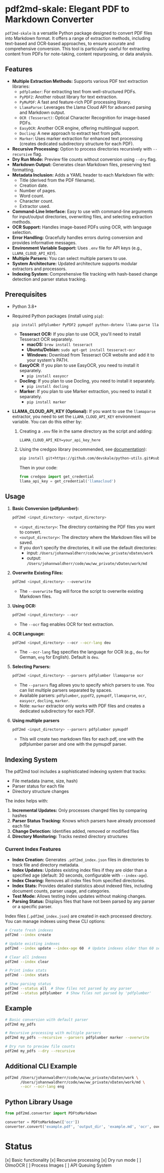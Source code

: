 # pdf2md-skale: Elegant PDF to Markdown Converter

`pdf2md-skale` is a versatile Python package designed to convert PDF files into Markdown format. It offers a range of extraction methods, including text-based and OCR-based approaches, to ensure accurate and comprehensive conversion. This tool is particularly useful for extracting content from PDFs for note-taking, content repurposing, or data analysis.

## Features

- **Multiple Extraction Methods:** Supports various PDF text extraction libraries:
  - `pdfplumber`: For extracting text from well-structured PDFs.
  - `PyPDF2`: Another robust library for text extraction.
  - `PyMuPDF`: A fast and feature-rich PDF processing library.
  - `LlamaParse`: Leverages the Llama Cloud API for advanced parsing and Markdown output.
  - `OCR (Tesseract)`: Optical Character Recognition for image-based PDFs.
  - `EasyOCR`: Another OCR engine, offering multilingual support.
  - `Docling`: A new approach to extract text from pdfs.
  - `Marker`: Uses marker extraction for enhanced text processing (creates dedicated subdirectory structure for each PDF).
- **Recursive Processing:** Option to process directories recursively with `--recursive` flag.
- **Dry Run Mode:** Preview file counts without conversion using `--dry` flag.
- **Markdown Output:** Generates clean Markdown files, preserving text formatting.
- **Metadata Inclusion:** Adds a YAML header to each Markdown file with:
  - Title (derived from the PDF filename).
  - Creation date.
  - Number of pages.
  - Word count.
  - Character count.
  - Extractor used.
- **Command-Line Interface:** Easy to use with command-line arguments for input/output directories, overwriting files, and selecting extraction methods.
- **OCR Support:** Handles image-based PDFs using OCR, with language selection.
- **Error Handling:** Gracefully handles errors during conversion and provides informative messages.
- **Environment Variable Support:** Uses `.env` file for API keys (e.g., `LLAMA_CLOUD_API_KEY`).
- **Multiple Parsers:** You can select multiple parsers to use.
- **System Architecture:** Updated architecture supports modular extractors and processors.
- **Indexing System:** Comprehensive file tracking with hash-based change detection and parser status tracking.

## Prerequisites

- Python 3.8+
- Required Python packages (install using `pip`):

  ```bash
  pip install pdfplumber PyPDF2 pymupdf python-dotenv llama-parse llama-index tesseract docling easyocr marker
  ```

  - **Tesseract OCR:** If you plan to use OCR, you'll need to install Tesseract OCR separately.
    - **macOS:** `brew install tesseract`
    - **Ubuntu/Debian:** `sudo apt-get install tesseract-ocr`
    - **Windows:** Download from Tesseract OCR website and add it to your system's PATH.
  - **EasyOCR**: If you plan to use EasyOCR, you need to install it separately.
    - `pip install easyocr`
  - **Docling**: If you plan to use Docling, you need to install it separately.
    - `pip install docling`
  - **Marker**: If you plan to use Marker extraction, you need to install it separately.
    - `pip install marker`

- **LLAMA_CLOUD_API_KEY (Optional):** If you want to use the `llamaparse` extractor, you need to set the `LLAMA_CLOUD_API_KEY` environment variable. You can do this either by:

  1. Creating a `.env` file in the same directory as the script and adding:

     ```
     LLAMA_CLOUD_API_KEY=your_api_key_here
     ```

  2. Using the credgoo library (recommended, see [documentation](https://github.com/devskale/python-utils/blob/master/README.md)):
     ```bash
     pip install git+https://github.com/devskale/python-utils.git#subdirectory=packages/credgoo
     ```
     Then in your code:
     ```python
     from credgoo import get_credential
     llama_api_key = get_credential('llamacloud')
     ```

## Usage

1.  **Basic Conversion (pdfplumber):**

    ```bash
    pdf2md <input_directory> <output_directory>
    ```

    - `<input_directory>`: The directory containing the PDF files you want to convert.
    - `<output_directory>`: The directory where the Markdown files will be saved.
    - If you don't specify the directories, it will use the default directories:
      - input: `/Users/johannwaldherr/code/ww/ww_private/vDaten/work`
      - output: `/Users/johannwaldherr/code/ww/ww_private/vDaten/work/md`

2.  **Overwrite Existing Files:**

    ```bash
    pdf2md <input_directory> --overwrite
    ```

    - The `--overwrite` flag will force the script to overwrite existing Markdown files.

3.  **Using OCR:**

    ```bash
    pdf2md <input_directory> --ocr
    ```

    - The `--ocr` flag enables OCR for text extraction.

4.  **OCR Language:**

    ```bash
    pdf2md <input_directory> --ocr --ocr-lang deu
    ```

    - The `--ocr-lang` flag specifies the language for OCR (e.g., `deu` for German, `eng` for English). Default is `deu`.

5.  **Selecting Parsers:**

    ```bash
    pdf2md <input_directory> --parsers pdfplumber llamaparse ocr
    ```

    - The `--parsers` flag allows you to specify which parsers to use. You can list multiple parsers separated by spaces.
    - Available parsers: `pdfplumber`, `pypdf2`, `pymupdf`, `llamaparse`, `ocr`, `easyocr`, `docling`, `marker`.
    - Note: `marker` extractor only works with PDF files and creates a dedicated subdirectory for each PDF.

6.  **Using multiple parsers**
    ```bash
    pdf2md <input_directory> --parsers pdfplumber pymupdf
    ```
    - This will create two markdown files for each pdf, one with the pdfplumber parser and one with the pymupdf parser.

## Indexing System

The pdf2md tool includes a sophisticated indexing system that tracks:

- File metadata (name, size, hash)
- Parser status for each file
- Directory structure changes

The index helps with:

1. **Incremental Updates:** Only processes changed files by comparing hashes
2. **Parser Status Tracking:** Knows which parsers have already processed each file
3. **Change Detection:** Identifies added, removed or modified files
4. **Directory Monitoring:** Tracks nested directory structures

### Current Index Features

- **Index Creation:** Generates `.pdf2md_index.json` files in directories to track file and directory metadata.
- **Index Updates:** Updates existing index files if they are older than a specified age (default: 30 seconds, configurable with `--index-age`).
- **Index Clearing:** Removes all index files from specified directories.
- **Index Stats:** Provides detailed statistics about indexed files, including document counts, parser usage, and categories.
- **Test Mode:** Allows testing index updates without making changes.
- **Parsing Status:** Displays files that have not been parsed by any parser or a specific parser.

Index files (`.pdf2md_index.json`) are created in each processed directory. You can manage indexes using these CLI options:

```bash
# Create fresh indexes
pdf2md --index create

# Update existing indexes
pdf2md --index update --index-age 60  # Update indexes older than 60 seconds

# Clear all indexes
pdf2md --index clear

# Print index stats
pdf2md --index stats

# Show parsing status
pdf2md --status all  # Show files not parsed by any parser
pdf2md --status pdfplumber  # Show files not parsed by 'pdfplumber'
```

## Example

```bash
# Basic conversion with default parser
pdf2md my_pdfs

# Recursive processing with multiple parsers
pdf2md my_pdfs --recursive --parsers pdfplumber marker --overwrite

# Dry run to preview file counts
pdf2md my_pdfs --dry --recursive
```

## Additional CLI Example

```bash
pdf2md /Users/johannwaldherr/code/ww/ww_private/vDaten/work \
       /Users/johannwaldherr/code/ww/ww_private/vDaten/work/md \
       --ocr --ocr-lang eng
```

## Python Library Usage

```python
from pdf2md.converter import PDFtoMarkdown

converter = PDFtoMarkdown(['ocr'])
converter.convert('example.pdf', 'output_dir', 'example.md', 'ocr', overwrite=True)
```

# Status

[x] Basic functionality
[x] Recursive processing
[x] Dry run mode
[ ] OlmoOCR
[ ] Process Images
[ ] API Queuing System
